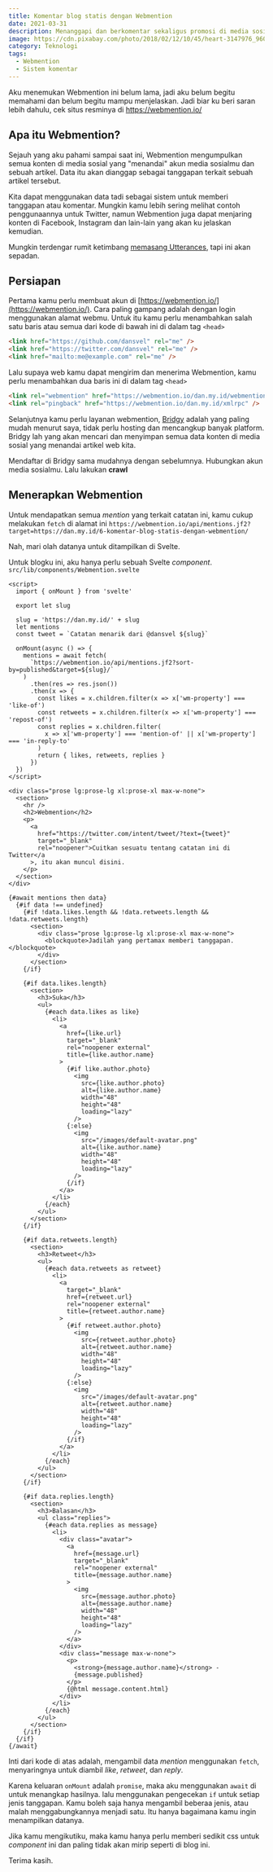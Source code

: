 ```yaml
---
title: Komentar blog statis dengan Webmention
date: 2021-03-31
description: Menanggapi dan berkomentar sekaligus promosi di media sosial, kenapa tidak?
image: https://cdn.pixabay.com/photo/2018/02/12/10/45/heart-3147976_960_720.jpg
category: Teknologi
tags:
  - Webmention
  - Sistem komentar
---
```


Aku menemukan Webmention ini belum lama, jadi aku belum begitu memahami dan belum begitu mampu menjelaskan. Jadi biar ku beri saran lebih dahulu, cek situs resminya di https://webmention.io/

## Apa itu Webmention?

Sejauh yang aku pahami sampai saat ini, Webmention mengumpulkan semua konten di media sosial yang "menandai" akun media sosialmu dan sebuah artikel. Data itu akan dianggap sebagai tanggapan terkait sebuah artikel tersebut.

Kita dapat menggunakan data tadi sebagai sistem untuk memberi tanggapan atau komentar. Mungkin kamu lebih sering melihat contoh penggunaannya untuk Twitter, namun Webmention juga dapat menjaring konten di Facebook, Instagram dan lain-lain yang akan ku jelaskan kemudian.

Mungkin terdengar rumit ketimbang [memasang Utterances](https:/zen.my.id/memasang-utterances-di-svelte-kit), tapi ini akan sepadan.

## Persiapan

Pertama kamu perlu membuat akun di [https://webmention.io/](https://webmention.io/). Cara paling gampang adalah dengan login menggunakan alamat webmu. Untuk itu kamu perlu menambahkan salah satu baris atau semua dari kode di bawah ini di dalam tag `<head>`

```html
<link href="https://github.com/dansvel" rel="me" />
<link href="https://twitter.com/dansvel" rel="me" />
<link href="mailto:me@example.com" rel="me" />
```

Lalu supaya web kamu dapat mengirim dan menerima Webmention, kamu perlu menambahkan dua baris ini di dalam tag `<head>`

```html
<link rel="webmention" href="https://webmention.io/dan.my.id/webmention" />
<link rel="pingback" href="https://webmention.io/dan.my.id/xmlrpc" />
```

Selanjutnya kamu perlu layanan webmention, [Bridgy](https://brid.gy/) adalah yang paling mudah menurut saya, tidak perlu hosting dan mencangkup banyak platform. Bridgy lah yang akan mencari dan menyimpan semua data konten di media sosial yang menandai artikel web kita.

Mendaftar di Bridgy sama mudahnya dengan sebelumnya. Hubungkan akun media sosialmu. Lalu lakukan **crawl**

## Menerapkan Webmention

Untuk mendapatkan semua _mention_ yang terkait catatan ini, kamu cukup melakukan `fetch` di alamat ini `https://webmention.io/api/mentions.jf2?target=https://dan.my.id/6-komentar-blog-statis-dengan-webmention/`

Nah, mari olah datanya untuk ditampilkan di Svelte.

Untuk blogku ini, aku hanya perlu sebuah Svelte _component_. `src/lib/components/Webmention.svelte`

```sveltehtml
<script>
  import { onMount } from 'svelte'

  export let slug

  slug = 'https://dan.my.id/' + slug
  let mentions
  const tweet = `Catatan menarik dari @dansvel ${slug}`

  onMount(async () => {
    mentions = await fetch(
      `https://webmention.io/api/mentions.jf2?sort-by=published&target=${slug}/`
    )
      .then(res => res.json())
      .then(x => {
        const likes = x.children.filter(x => x['wm-property'] === 'like-of')
        const retweets = x.children.filter(x => x['wm-property'] === 'repost-of')
        const replies = x.children.filter(
          x => x['wm-property'] === 'mention-of' || x['wm-property'] === 'in-reply-to'
        )
        return { likes, retweets, replies }
      })
  })
</script>

<div class="prose lg:prose-lg xl:prose-xl max-w-none">
  <section>
    <hr />
    <h2>Webmention</h2>
    <p>
      <a
        href="https://twitter.com/intent/tweet/?text={tweet}"
        target="_blank"
        rel="noopener">Cuitkan sesuatu tentang catatan ini di Twitter</a
      >, itu akan muncul disini.
    </p>
  </section>
</div>

{#await mentions then data}
  {#if data !== undefined}
    {#if !data.likes.length && !data.retweets.length && !data.retweets.length}
      <section>
        <div class="prose lg:prose-lg xl:prose-xl max-w-none">
          <blockquote>Jadilah yang pertamax memberi tanggapan.</blockquote>
        </div>
      </section>
    {/if}

    {#if data.likes.length}
      <section>
        <h3>Suka</h3>
        <ul>
          {#each data.likes as like}
            <li>
              <a
                href={like.url}
                target="_blank"
                rel="noopener external"
                title={like.author.name}
              >
                {#if like.author.photo}
                  <img
                    src={like.author.photo}
                    alt={like.author.name}
                    width="48"
                    height="48"
                    loading="lazy"
                  />
                {:else}
                  <img
                    src="/images/default-avatar.png"
                    alt={like.author.name}
                    width="48"
                    height="48"
                    loading="lazy"
                  />
                {/if}
              </a>
            </li>
          {/each}
        </ul>
      </section>
    {/if}

    {#if data.retweets.length}
      <section>
        <h3>Retweet</h3>
        <ul>
          {#each data.retweets as retweet}
            <li>
              <a
                target="_blank"
                href={retweet.url}
                rel="noopener external"
                title={retweet.author.name}
              >
                {#if retweet.author.photo}
                  <img
                    src={retweet.author.photo}
                    alt={retweet.author.name}
                    width="48"
                    height="48"
                    loading="lazy"
                  />
                {:else}
                  <img
                    src="/images/default-avatar.png"
                    alt={retweet.author.name}
                    width="48"
                    height="48"
                    loading="lazy"
                  />
                {/if}
              </a>
            </li>
          {/each}
        </ul>
      </section>
    {/if}

    {#if data.replies.length}
      <section>
        <h3>Balasan</h3>
        <ul class="replies">
          {#each data.replies as message}
            <li>
              <div class="avatar">
                <a
                  href={message.url}
                  target="_blank"
                  rel="noopener external"
                  title={message.author.name}
                >
                  <img
                    src={message.author.photo}
                    alt={message.author.name}
                    width="48"
                    height="48"
                    loading="lazy"
                  />
                </a>
              </div>
              <div class="message max-w-none">
                <p>
                  <strong>{message.author.name}</strong> -
                  {message.published}
                </p>
                {@html message.content.html}
              </div>
            </li>
          {/each}
        </ul>
      </section>
    {/if}
  {/if}
{/await}
```

Inti dari kode di atas adalah, mengambil data _mention_ menggunakan `fetch`, menyaringnya untuk diambil _like_, _retweet_, dan _reply_.

Karena keluaran `onMount` adalah `promise`, maka aku menggunakan `await` di untuk menangkap hasilnya. lalu menggunakan pengecekan `if` untuk setiap jenis tanggapan. Kamu boleh saja hanya mengambil beberaa jenis, atau malah menggabungkannya menjadi satu. Itu hanya bagaimana kamu ingin menampilkan datanya.

Jika kamu mengikutiku, maka kamu hanya perlu memberi sedikit css untuk _component_ ini dan paling tidak akan mirip seperti di blog ini.

Terima kasih.
